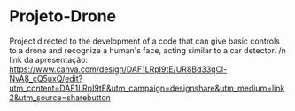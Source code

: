 # Projeto-Drone
Project directed to the development of a code that can give basic controls to a drone and recognize a human's face, acting similar to a car detector.
/n link da apresentação:
https://www.canva.com/design/DAF1LRpI9tE/UR8Bd33qCl-NvA8_cQ5uxQ/edit?utm_content=DAF1LRpI9tE&utm_campaign=designshare&utm_medium=link2&utm_source=sharebutton
